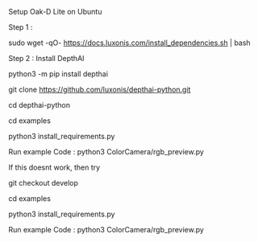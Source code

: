 Setup Oak-D Lite on Ubuntu

Step 1 : 

sudo wget -qO- https://docs.luxonis.com/install_dependencies.sh | bash


Step 2 : Install DepthAI

python3 -m pip install depthai


git clone https://github.com/luxonis/depthai-python.git

cd depthai-python


cd examples

python3 install_requirements.py


Run example Code : 
python3 ColorCamera/rgb_preview.py


If this doesnt work, then try 

git checkout develop

cd examples

python3 install_requirements.py


Run example Code : 
python3 ColorCamera/rgb_preview.py


